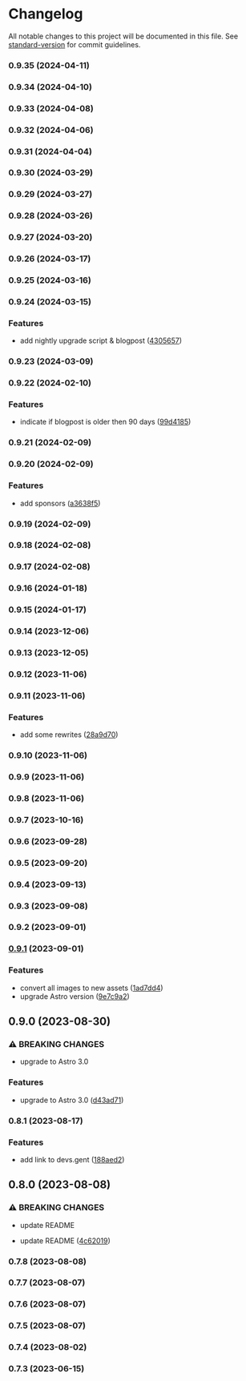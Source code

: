 # Changelog

All notable changes to this project will be documented in this file. See [standard-version](https://github.com/conventional-changelog/standard-version) for commit guidelines.

### 0.9.35 (2024-04-11)

### 0.9.34 (2024-04-10)

### 0.9.33 (2024-04-08)

### 0.9.32 (2024-04-06)

### 0.9.31 (2024-04-04)

### 0.9.30 (2024-03-29)

### 0.9.29 (2024-03-27)

### 0.9.28 (2024-03-26)

### 0.9.27 (2024-03-20)

### 0.9.26 (2024-03-17)

### 0.9.25 (2024-03-16)

### 0.9.24 (2024-03-15)


### Features

* add nightly upgrade script & blogpost ([4305657](https://github.com/ElianCodes/ElianCodes-frontend/commit/4305657596bff24d19cdfba214029f6e3c541cb8))

### 0.9.23 (2024-03-09)

### 0.9.22 (2024-02-10)


### Features

* indicate if blogpost is older then 90 days ([99d4185](https://github.com/ElianCodes/ElianCodes-frontend/commit/99d4185f2dad35b5a61a470579f382c960ed4fc6))

### 0.9.21 (2024-02-09)

### 0.9.20 (2024-02-09)


### Features

* add sponsors ([a3638f5](https://github.com/ElianCodes/ElianCodes-frontend/commit/a3638f57e57a577f36b88a18d7efebf28921ce2b))

### 0.9.19 (2024-02-09)

### 0.9.18 (2024-02-08)

### 0.9.17 (2024-02-08)

### 0.9.16 (2024-01-18)

### 0.9.15 (2024-01-17)

### 0.9.14 (2023-12-06)

### 0.9.13 (2023-12-05)

### 0.9.12 (2023-11-06)

### 0.9.11 (2023-11-06)


### Features

* add some rewrites ([28a9d70](https://github.com/ElianCodes/ElianCodes-frontend/commit/28a9d70e14fb1ca247dcd60edd62620fc773d304))

### 0.9.10 (2023-11-06)

### 0.9.9 (2023-11-06)

### 0.9.8 (2023-11-06)

### 0.9.7 (2023-10-16)

### 0.9.6 (2023-09-28)

### 0.9.5 (2023-09-20)

### 0.9.4 (2023-09-13)

### 0.9.3 (2023-09-08)

### 0.9.2 (2023-09-01)

### [0.9.1](https://github.com/ElianCodes/ElianCodes-frontend/compare/v0.9.0...v0.9.1) (2023-09-01)

### Features

- convert all images to new assets ([1ad7dd4](https://github.com/ElianCodes/ElianCodes-frontend/commit/1ad7dd4c8ab0553363561a29973d17b4cd093869))
- upgrade Astro version ([9e7c9a2](https://github.com/ElianCodes/ElianCodes-frontend/commit/9e7c9a2fc06ffb25c96728f693802f4f25f7ad41))

## 0.9.0 (2023-08-30)

### ⚠ BREAKING CHANGES

- upgrade to Astro 3.0

### Features

- upgrade to Astro 3.0 ([d43ad71](https://github.com/ElianCodes/ElianCodes-frontend/commit/d43ad71db8edb47e876695462763bc2beaf476aa))

### 0.8.1 (2023-08-17)

### Features

- add link to devs.gent ([188aed2](https://github.com/ElianCodes/ElianCodes-frontend/commit/188aed2183f742c5af63dff4cb389d025ea0740c))

## 0.8.0 (2023-08-08)

### ⚠ BREAKING CHANGES

- update README

- update README ([4c62019](https://github.com/ElianCodes/ElianCodes-frontend/commit/4c6201906341de8ed9aae011b5c00cb03bfeb97a))

### 0.7.8 (2023-08-08)

### 0.7.7 (2023-08-07)

### 0.7.6 (2023-08-07)

### 0.7.5 (2023-08-07)

### 0.7.4 (2023-08-02)

### 0.7.3 (2023-06-15)
